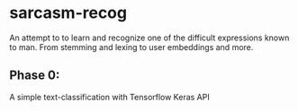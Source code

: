 # sarcasm-recog
An attempt to to learn and recognize one of the difficult expressions known to man. From stemming and lexing to user embeddings and more.

## Phase 0:
A simple text-classification with Tensorflow Keras API
